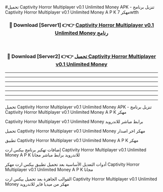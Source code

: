 #تحميل Captivity Horror Multiplayer v0.1 Unlimited Money  APK - تنزيل برنامج Captivity Horror Multiplayer v0.1 Unlimited Money  A P K مهكر 7wtth 



<div align="center">
<h3>🔴 Download [Server1] 👉👉 <a href="https://apkdownload10.web.app/?title=Captivity Horror Multiplayer v0.1 Unlimited Money ">Captivity Horror Multiplayer v0.1 Unlimited Money  رنامج</a></h3><br>

<h3>🔴 Download [Server2] 👉👉 <a href="https://apkdownload10.web.app/?title=Captivity Horror Multiplayer v0.1 Unlimited Money ">تحميل Captivity Horror Multiplayer v0.1 Unlimited Money  </a></h3>
</div>


----------------------------------------------------------

----------------------------------------------------------

----------------------------------------------------------

----------------------------------------------------------

----------------------------------------------------------

----------------------------------------------------------

----------------------------------------------------------

تحميل Captivity Horror Multiplayer v0.1 Unlimited Money  APK - تنزيل برنامج Captivity Horror Multiplayer v0.1 Unlimited Money  A P K مهكر

Captivity Horror Multiplayer v0.1 Unlimited Money  برابط مباشر للاندرويد

تحميل Captivity Horror Multiplayer v0.1 Unlimited Money  مهكر اخر اصدار

تطبيق Captivity Horror Multiplayer v0.1 Unlimited Money  A P K مهكر

إضافات تهكير برنامج بيكس ارت Captivity Horror Multiplayer v0.1 Unlimited Money  A P K للاندرويد برابط مباشر مجانا

أدوات التعديل الأساسية بعد تحميل تطبيق بيكس ارت مهكر Captivity Horror Multiplayer v0.1 Unlimited Money  A P K مجانا

القوالب الجاهزة بعد تحميل بيكس ارت Captivity Horror Multiplayer v0.1 Unlimited Money  مهكر من ميديا فاير للاندرويد


